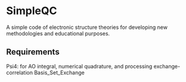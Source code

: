 # SimpleQC
A simple code of electronic structure theories for developing new methodologies and educational purposes.

## Requirements
Psi4: for AO integral, numerical quadrature, and processing exchange-correlation
Basis_Set_Exchange
